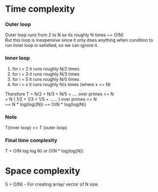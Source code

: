 # Time complexity

### Outer loop
Outer loop runs from 2 to N so its roughly N times ~= O(N) <br>
But this loop is inexpensive since it only does anything when condition to run inner loop is satisfied, so we can ignore it.

### Inner loop
1. for i = 2 it runs roughly N/2 times
2. for i = 3 it runs roughly N/3 times
3. for i = 5 it runs roughly N/5 times
4. for i = x it runs roughly N/x times (where x <= N)

Therefore T = N/2 + N/3 + N/5 + ....  over primes <= N <br>
            = N ( 1/2 + 1/3 + 1/5 + ...... ) over primes <= N <br>
            ~= N * log(log((N))
            ~= O(N * log(log(N)) 

### Note
T(inner loop) >> T (outer loop)

### Final time complexity
T = O(N log log N) or O(N * log(log(N))


# Space complexity
S = O(N) - For creating array/ vector of N size.
